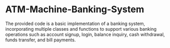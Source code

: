 # ATM-Machine-Banking-System
The provided code is a basic implementation of a banking system, incorporating multiple classes and functions to support various banking operations such as account signup, login, balance inquiry, cash withdrawal, funds transfer, and bill payments.
